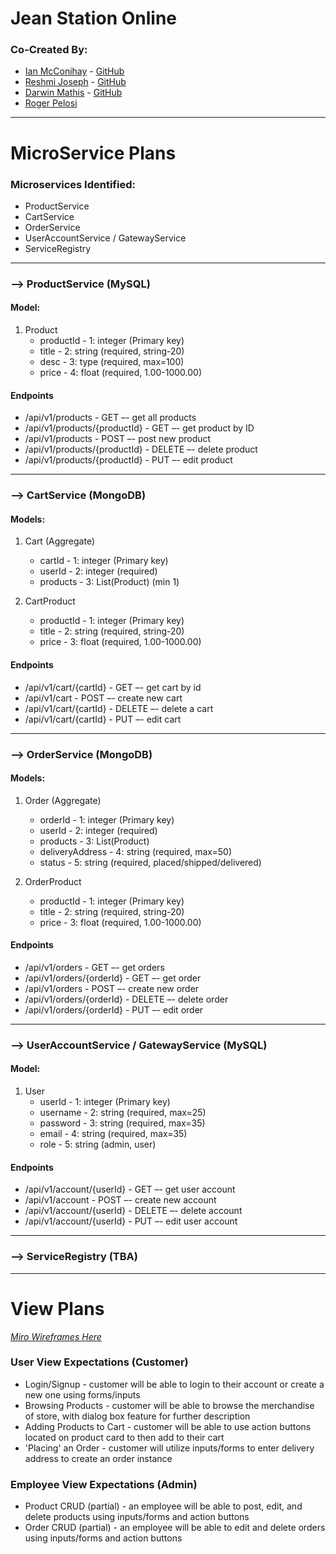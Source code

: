 # Jean Station Online
### Co-Created By:
- [Ian McConihay](https://www.linkedin.com/in/ian-mcconihay/) - [GitHub](https://github.com/Ian-McConihay)
- [Reshmi Joseph](https://www.linkedin.com/in/reshmi-joseph/) - [GitHub](https://github.com/reshmijoseph)
- [Darwin Mathis](https://www.linkedin.com/in/darwin-mathis-94337b1aa/) - [GitHub](https://github.com/DarwinMath4)
- [Roger Pelosi](https://www.linkedin.com/in/rogerpelosi/)
*********************************
# MicroService Plans
### Microservices Identified: 
- ProductService 
- CartService 
- OrderService
- UserAccountService / GatewayService
- ServiceRegistry
********************************* 
### --> ProductService (MySQL)
#### Model:
1. Product
    - productId - 1: integer (Primary key)
    - title - 2: string (required, string-20)
    - desc - 3: type (required, max=100)
    - price - 4: float (required, 1.00-1000.00)

#### Endpoints 
- /api/v1/products - GET –- get all products 
- /api/v1/products/{productId} - GET –- get product by ID
- /api/v1/products - POST –- post new product  
- /api/v1/products/{productId} - DELETE –- delete product   
- /api/v1/products/{productId} - PUT –- edit product  
********************************* 
### --> CartService (MongoDB)
#### Models: 
1. Cart (Aggregate)
    - cartId - 1: integer (Primary key)
    - userId - 2: integer (required)
    - products - 3: List(Product) (min 1)

2. CartProduct
    - productId - 1: integer (Primary key)
    - title - 2: string (required, string-20)
    - price - 3: float (required, 1.00-1000.00)

#### Endpoints 
- /api/v1/cart/{cartId} - GET –- get cart by id
- /api/v1/cart - POST –- create new cart 
- /api/v1/cart/{cartId} - DELETE –- delete a cart  
- /api/v1/cart/{cartId} - PUT –- edit cart   
********************************* 
### --> OrderService (MongoDB)
#### Models: 
1. Order (Aggregate)
    - orderId - 1: integer (Primary key)
    - userId - 2: integer (required)
    - products - 3: List(Product)
    - deliveryAddress - 4: string (required, max=50)
    - status - 5: string (required, placed/shipped/delivered)

2. OrderProduct 
    - productId - 1: integer (Primary key)
    - title - 2: string (required, string-20)
    - price - 3: float (required, 1.00-1000.00)

#### Endpoints 
- /api/v1/orders - GET –- get orders  
- /api/v1/orders/{orderId} - GET –- get order 
- /api/v1/orders - POST –- create new order  
- /api/v1/orders/{orderId} - DELETE –- delete order   
- /api/v1/orders/{orderId} - PUT –- edit order    
********************************** 
### --> UserAccountService / GatewayService (MySQL)
#### Model:

1. User 
    - userId - 1: integer (Primary key)
    - username - 2: string (required, max=25)
    - password - 3: string (required, max=35)
    - email - 4: string (required, max=35)
    - role - 5: string (admin, user)

#### Endpoints 
- /api/v1/account/{userId} - GET –- get user account 
- /api/v1/account - POST –- create new account 
- /api/v1/account/{userId} - DELETE –- delete account   
- /api/v1/account/{userId} - PUT –- edit user account
********************************** 
### --> ServiceRegistry (TBA)
********************************* 
# View Plans
[_Miro Wireframes Here_](https://miro.com/welcomeonboard/WUxlT0RnUTg4b0hOODJpV2NVcmZMZ3laa3VNcTlORkVhckhTaTF6YVFFRGZJaTFOZnR0cDBzU0Fraks4cFBQd3wzMDc0NDU3MzY2MjM4MjQ4MDEx?share_link_id=423257455910)
### **User View Expectations (Customer)**
- Login/Signup - customer will be able to login to their account or create a new one using forms/inputs
- Browsing Products - customer will be able to browse the merchandise of store, with dialog box feature for further description
- Adding Products to Cart - customer will be able to use action buttons located on product card to then add to their cart 
- 'Placing' an Order - customer will utilize inputs/forms to enter delivery address to create an order instance
### **Employee View Expectations (Admin)**
- Product CRUD (partial) - an employee will be able to post, edit, and delete products using inputs/forms and action buttons
- Order CRUD (partial) - an employee will be able to edit and delete orders using inputs/forms and action buttons

